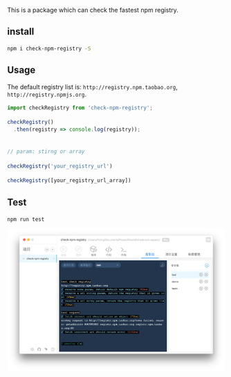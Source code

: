This is a package which can check the fastest npm registry.

## install

```bash
npm i check-npm-registry -S
```

## Usage

The default registry list is: 
`http://registry.npm.taobao.org`, `http://registry.npmjs.org`.

```js
import checkRegistry from 'check-npm-registry';

checkRegistry()
  .then(registry => console.log(registry));


// param: stirng or array

checkRegistry('your_registry_url')

checkRegistry([your_registry_url_array])

```

## Test

`npm run test`

<img src="https://raw.githubusercontent.com/Jirapo/check-npm-registry/master/screenshot.png" />


